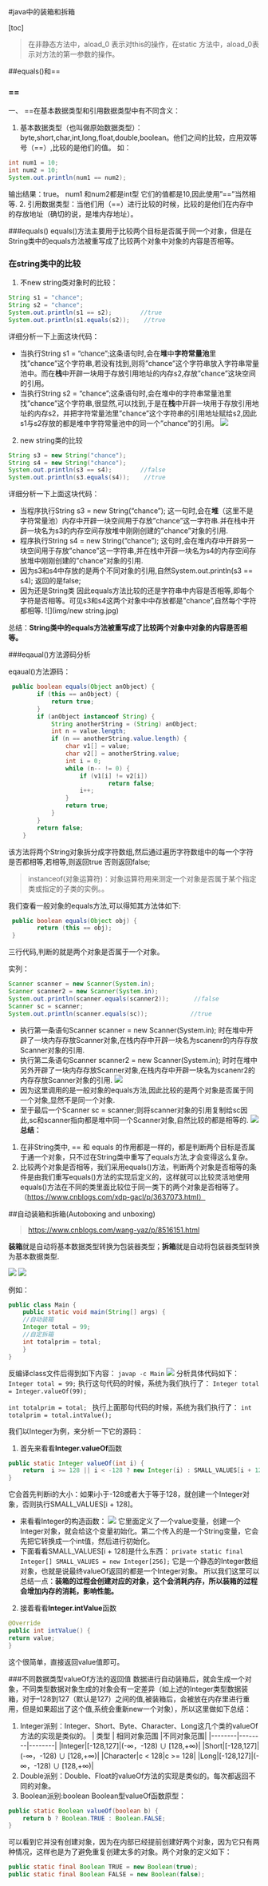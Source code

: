 #java中的装箱和拆箱

[toc]

> 在非静态方法中，aload_0 表示对this的操作，在static 方法中，aload_0表示对方法的第一参数的操作。

##equals()和==
### ==
一、 ==在基本数据类型和引用数据类型中有不同含义：
1. 基本数据类型（也叫做原始数据类型）：byte,short,char,int,long,float,double,boolean。他们之间的比较，应用双等号（==）,比较的是他们的值。
如：
```java
int num1 = 10;
int num2 = 10;
System.out.println(num1 == num2); 
```
输出结果：true。
num1 和num2都是int型 它们的值都是10,因此使用”==”当然相等.
2. 引用数据类型：当他们用（==）进行比较的时候，比较的是他们在内存中的存放地址（确切的说，是堆内存地址）。
 
###equals()
equals()方法主要用于比较两个目标是否属于同一个对象，但是在String类中的equals方法被重写成了比较两个对象中对象的内容是否相等。


### 在string类中的比较
1. 不new string类对象时的比较：
```java
String s1 = "chance";
String s2 = "chance";
System.out.println(s1 == s2);        //true
System.out.println(s1.equals(s2));    //true
```
详细分析一下上面这块代码：
* 当执行String s1 = “chance”;这条语句时,会在**堆**中**字符常量池**里找”chance”这个字符串,若没有找到,则将”chance”这个字符串放入字符串常量池中。而在**栈**中开辟一块用于存放引用地址的内存s2,存放”chance”这块空间的引用。
* 当执行String s2 = “chance”;这条语句时,会在堆中的字符串常量池里找”chance”这个字符串,很显然,可以找到,于是在**栈**中开辟一块用于存放引用地址的内存s2，并把字符常量池里”chance”这个字符串的引用地址赋给s2,因此s1与s2存放的都是堆中字符常量池中的同一个”chance”的引用。
![](img/字符串常量池.jpg)
2. new string类的比较
```java
String s3 = new String("chance");
String s4 = new String("chance");
System.out.println(s3 == s4);        //false
System.out.println(s3.equals(s4));    //true
```
详细分析一下上面这块代码：
* 当程序执行String s3 = new String(“chance”); 这一句时,会在**堆**（这里不是字符常量池）内存中开辟一块空间用于存放”chance”这一字符串.并在栈中开辟一块名为s3的内存空间存放堆中刚刚创建的”chance”对象的引用.
* 程序执行String s4 = new String(“chance”); 这句时,会在堆内存中开辟另一块空间用于存放”chance”这一字符串,并在栈中开辟一块名为s4的内存空间存放堆中刚刚创建的”chance”对象的引用. 
* 因为s3和s4中存放的是两个不同对象的引用,自然System.out.println(s3 == s4); 返回的是false; 
* 因为还是String类 因此equals方法比较的还是字符串中内容是否相等,即每个字符是否相等。可见s3和s4这两个对象中中存放都是”chance”,自然每个字符都相等. 
![](img/new string.jpg)

总结：**String类中的equals方法被重写成了比较两个对象中对象的内容是否相等。**

###eqaual()方法源码分析

eqaual()方法源码：
```java
 public boolean equals(Object anObject) {
        if (this == anObject) {
            return true;
        }
        if (anObject instanceof String) {
            String anotherString = (String) anObject;
            int n = value.length;
            if (n == anotherString.value.length) {
                char v1[] = value;
                char v2[] = anotherString.value;
                int i = 0;
                while (n-- != 0) {
                    if (v1[i] != v2[i])
                            return false;
                    i++;
                }
                return true;
            }
        }
        return false;
    }
```
该方法将两个String对象拆分成字符数组,然后通过遍历字符数组中的每一个字符是否都相等,若相等,则返回true 否则返回false;
>  instanceof(对象运算符)：对象运算符用来测定一个对象是否属于某个指定类或指定的子类的实例。。

我们查看一般对象的equals方法,可以得知其方法体如下:
```java
 public boolean equals(Object obj) {
        return (this == obj);
 }
```
三行代码,判断的就是两个对象是否属于一个对象。

实列：
```java
Scanner scanner = new Scanner(System.in);      
Scanner scanner2 = new Scanner(System.in);
System.out.println(scanner.equals(scanner2));       //false
Scanner sc = scanner;
System.out.println(scanner.equals(sc));            //true
```
* 执行第一条语句Scanner scanner = new Scanner(System.in); 时在堆中开辟了一块内存存放Scanner对象,在栈内存中开辟一块名为scanenr的内存存放Scanner对象的引用.
* 执行第二条语句Scanner scanner2 = new Scanner(System.in); 时时在堆中另外开辟了一块内存存放Scanner对象,在栈内存中开辟一块名为scanenr2的内存存放Scanner对象的引用. 
![](img/equals.jpg)
* 因为这里调用的是一般对象的equals方法,因此比较的是两个对象是否属于同一个对象,显然不是同一个对象. 
* 至于最后一个Scanner sc = scanner;则将scanner对象的引用复制给sc因此,sc和scanner指向都是堆中同一个Scanner对象,自然比较的都是相等的. 
![](img/equals1.jpg)
**总结：**
 1. 在非String类中, == 和 equals 的作用都是一样的，都是判断两个目标是否属于通一个对象，只不过在String类中重写了equals方法,才会变得这么复杂。
 2. 比较两个对象是否相等，我们采用equals()方法，判断两个对象是否相等的条件是由我们重写equals()方法的实现后定义的，这样就可以比较灵活地使用equals()方法在不同的类里面比较位于同一类下的两个对象是否相等了。（https://www.cnblogs.com/xdp-gacl/p/3637073.html）

##自动装箱和拆箱(Autoboxing and unboxing)
> https://www.cnblogs.com/wang-yaz/p/8516151.html

**装箱**就是自动将基本数据类型转换为包装器类型；**拆箱**就是自动将包装器类型转换为基本数据类型.

![](img/autoboxing1.jpg)
![](img/autoboxing2.jpg)

例如：
```java
public class Main {
    public static void main(String[] args) {
    //自动装箱
    Integer total = 99;
    //自定拆箱
    int totalprim = total;
    }
}
```
反编译class文件后得到如下内容：
`javap -c Main`
![](img/autoboxing3.jpg)
分析具体代码如下：
`Integer total = 99;`
执行这句代码的时候，系统为我们执行了：
`Integer total = Integer.valueOf(99);`

`int totalprim = total; `
执行上面那句代码的时候，系统为我们执行了：
`int totalprim = total.intValue();`

我们以Integer为例，来分析一下它的源码：
1. 首先来看看**Integer.valueOf**函数
```java
public static Integer valueOf(int i) {
	return  i >= 128 || i < -128 ? new Integer(i) : SMALL_VALUES[i + 128];
}
```
它会首先判断i的大小：如果i小于-128或者大于等于128，就创建一个Integer对象，否则执行SMALL_VALUES[i + 128]。
 * 来看看Integer的构造函数：
![](img/autoboxing4.jpg)
它里面定义了一个value变量，创建一个Integer对象，就会给这个变量初始化。第二个传入的是一个String变量，它会先把它转换成一个int值，然后进行初始化。
 * 下面看看SMALL_VALUES[i + 128]是什么东西：
`private static final Integer[] SMALL_VALUES = new Integer[256];`
它是一个静态的Integer数组对象，也就是说最终valueOf返回的都是一个Integer对象。
所以我们这里可以总结一点：**装箱的过程会创建对应的对象，这个会消耗内存，所以装箱的过程会增加内存的消耗，影响性能。**
2. 接着看看**Integer.intValue**函数
```java
@Override
public int intValue() {
return value;
}
```
这个很简单，直接返回value值即可。

###不同数据类型valueOf方法的返回值
数据进行自动装箱后，就会生成一个对象，不同类型数据对象生成的对象会有一定差异（如上述的Integer类型数据装箱，对于–128到127（默认是127）之间的值,被装箱后，会被放在内存里进行重用，但是如果超出了这个值,系统会重新new一个对象），所以这里做如下总结：
1. Integer派别：Integer、Short、Byte、Character、Long这几个类的valueOf方法的实现是类似的。 
| 类型 | 相同对象范围 |不同对象范围|
|--------|--------|--------|
|Integer|[-128,127]|(-∞，-128) ∪ [128,+∞)|
|Short|[-128,127]|(-∞，-128) ∪ [128,+∞)|
|Character|c < 128|c >= 128|
|Long|[-128,127]|(-∞，-128) ∪ [128,+∞)|
2. Double派别：Double、Float的valueOf方法的实现是类似的。每次都返回不同的对象。
3. Boolean派别:boolean
Boolean型valueOf函数原型：
```java
public static Boolean valueOf(boolean b) {
	return b ? Boolean.TRUE : Boolean.FALSE;
}
```
可以看到它并没有创建对象，因为在内部已经提前创建好两个对象，因为它只有两种情况，这样也是为了避免重复创建太多的对象。两个对象的定义如下：
```java
public static final Boolean TRUE = new Boolean(true);
public static final Boolean FALSE = new Boolean(false);
```






